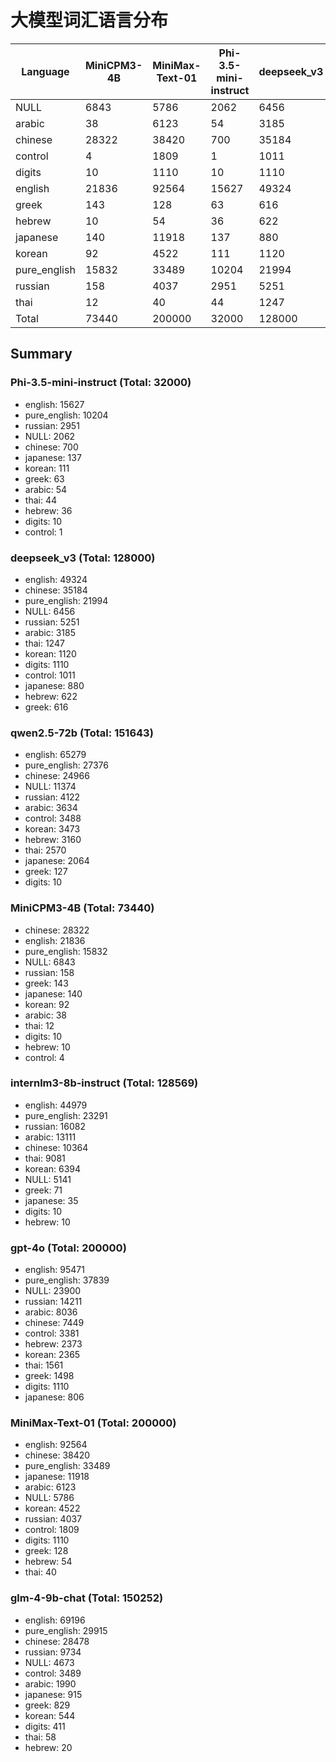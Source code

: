 # 大模型词汇语言分布

| Language | MiniCPM3-4B | MiniMax-Text-01 | Phi-3.5-mini-instruct | deepseek_v3 | glm-4-9b-chat | gpt-4o | internlm3-8b-instruct | qwen2.5-72b |
|----------|---|---|---|---|---|---|---|---|
| NULL | 6843 | 5786 | 2062 | 6456 | 4673 | 23900 | 5141 | 11374 |
| arabic | 38 | 6123 | 54 | 3185 | 1990 | 8036 | 13111 | 3634 |
| chinese | 28322 | 38420 | 700 | 35184 | 28478 | 7449 | 10364 | 24966 |
| control | 4 | 1809 | 1 | 1011 | 3489 | 3381 | 0 | 3488 |
| digits | 10 | 1110 | 10 | 1110 | 411 | 1110 | 10 | 10 |
| english | 21836 | 92564 | 15627 | 49324 | 69196 | 95471 | 44979 | 65279 |
| greek | 143 | 128 | 63 | 616 | 829 | 1498 | 71 | 127 |
| hebrew | 10 | 54 | 36 | 622 | 20 | 2373 | 10 | 3160 |
| japanese | 140 | 11918 | 137 | 880 | 915 | 806 | 35 | 2064 |
| korean | 92 | 4522 | 111 | 1120 | 544 | 2365 | 6394 | 3473 |
| pure_english | 15832 | 33489 | 10204 | 21994 | 29915 | 37839 | 23291 | 27376 |
| russian | 158 | 4037 | 2951 | 5251 | 9734 | 14211 | 16082 | 4122 |
| thai | 12 | 40 | 44 | 1247 | 58 | 1561 | 9081 | 2570 |
| Total | 73440 | 200000 | 32000 | 128000 | 150252 | 200000 | 128569 | 151643 |

## Summary

### Phi-3.5-mini-instruct (Total: 32000)

- english: 15627
- pure_english: 10204
- russian: 2951
- NULL: 2062
- chinese: 700
- japanese: 137
- korean: 111
- greek: 63
- arabic: 54
- thai: 44
- hebrew: 36
- digits: 10
- control: 1

### deepseek_v3 (Total: 128000)

- english: 49324
- chinese: 35184
- pure_english: 21994
- NULL: 6456
- russian: 5251
- arabic: 3185
- thai: 1247
- korean: 1120
- digits: 1110
- control: 1011
- japanese: 880
- hebrew: 622
- greek: 616

### qwen2.5-72b (Total: 151643)

- english: 65279
- pure_english: 27376
- chinese: 24966
- NULL: 11374
- russian: 4122
- arabic: 3634
- control: 3488
- korean: 3473
- hebrew: 3160
- thai: 2570
- japanese: 2064
- greek: 127
- digits: 10

### MiniCPM3-4B (Total: 73440)

- chinese: 28322
- english: 21836
- pure_english: 15832
- NULL: 6843
- russian: 158
- greek: 143
- japanese: 140
- korean: 92
- arabic: 38
- thai: 12
- digits: 10
- hebrew: 10
- control: 4

### internlm3-8b-instruct (Total: 128569)

- english: 44979
- pure_english: 23291
- russian: 16082
- arabic: 13111
- chinese: 10364
- thai: 9081
- korean: 6394
- NULL: 5141
- greek: 71
- japanese: 35
- digits: 10
- hebrew: 10

### gpt-4o (Total: 200000)

- english: 95471
- pure_english: 37839
- NULL: 23900
- russian: 14211
- arabic: 8036
- chinese: 7449
- control: 3381
- hebrew: 2373
- korean: 2365
- thai: 1561
- greek: 1498
- digits: 1110
- japanese: 806

### MiniMax-Text-01 (Total: 200000)

- english: 92564
- chinese: 38420
- pure_english: 33489
- japanese: 11918
- arabic: 6123
- NULL: 5786
- korean: 4522
- russian: 4037
- control: 1809
- digits: 1110
- greek: 128
- hebrew: 54
- thai: 40

### glm-4-9b-chat (Total: 150252)

- english: 69196
- pure_english: 29915
- chinese: 28478
- russian: 9734
- NULL: 4673
- control: 3489
- arabic: 1990
- japanese: 915
- greek: 829
- korean: 544
- digits: 411
- thai: 58
- hebrew: 20

